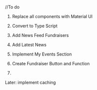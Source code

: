 //To do

1. Replace all components with Material UI
2. Convert to Type Script
3. Add News Feed Fundraisers
4. Add Latest News

5. Implement My Events Section
6. Create Fundraiser Button and Function
7. 

Later: implement caching
